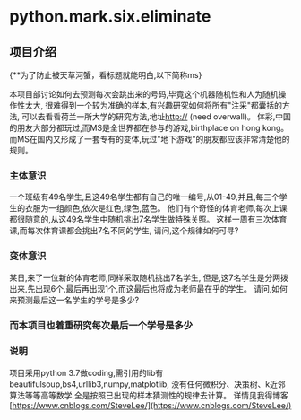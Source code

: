 # python.mark.six.eliminate

## 项目介绍
{**为了防止被天草河蟹，看标题就能明白,以下简称ms}

本项目部讨论如何去预测每次会跳出来的号码,毕竟这个机器随机性和人为随机操作性太大,
很难得到一个较为准确的样本,有兴趣研究如何将所有"注采"都囊括的方法,
可以去看看荷兰一所大学的研究方法,地址[http://](http://) (need overwall)。
体彩,中国的朋友大部分都玩过,而MS是全世界都在参与的游戏,birthplace on hong kong。
而MS在国内又形成了一套专有的变体,玩过"地下游戏"的朋友都应该非常清楚他的规则。

### 主体意识
一个班级有49名学生,且这49名学生都有自己的唯一编号,从01-49,并且,每三个学生的衣服为一组颜色,依次是红色,绿色,蓝色。
他们有个奇怪的体育老师,每次上课都很随意的,从这49名学生中随机挑出7名学生做特殊关照。
这样一周有三次体育课,而每次体育课都会挑出7名不同的学生,
请问,这个规律如何可寻?

### 变体意识
某日,来了一位新的体育老师,同样采取随机挑出7名学生,
但是,这7名学生是分两拨出来,先出现6个,最后再出现1个,而这最后也将成为老师最在乎的学生。
请问,如何来预测最后这一名学生的学号是多少?

### 而本项目也着重研究每次最后一个学号是多少

### 说明
项目采用python 3.7做coding,需引用的lib有beautifulsoup,bs4,urllib3,numpy,matplotlib,
没有任何微积分、决策树、k近邻算法等等高等数学,全是按照已出现的样本猜测性的规律去计算。
详情见我得博客[https://www.cnblogs.com/SteveLee/](https://www.cnblogs.com/SteveLee/)

